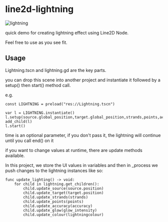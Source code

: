 # line2d-lightning

![lightning](https://media4.giphy.com/media/v1.Y2lkPTc5MGI3NjExNWhlOW9yYTdmc3I3eWloaTU5ZXVjaWJ1NXdka3M5b2RmcWRldjkzZiZlcD12MV9pbnRlcm5hbF9naWZfYnlfaWQmY3Q9Zw/QlPLPtX2cicxzFRpfY/giphy.gif)

quick demo for creating lightning effect using Line2D Node.

Feel free to use as you see fit.

## Usage

Lightning.tscn and lightning.gd are the key parts.

you can drop this scene into another project and instantiate it followed by a setup() then start() method call.

e.g.

	const LIGHTNING = preload("res://Lightning.tscn")
	
	var l = LIGHTNING.instantiate()
	l.setup(source.global_position,target.global_position,strands,points,accuracy,glow_intensity,lightningcolour,time)
	add_child(l)
	l.start()

time is an optional parameter, if you don't pass it, the lightning will continue until you call end() on it

if you want to change values at runtime, there are update methods available. 

In this project, we store the UI values in variables and then in _process we push changes to the lightning instances like so:

	func update_lighting() -> void:
		for child in lightning.get_children():
			child.update_source(source.position)
			child.update_target(target.position)
			child.update_strands(strands)
			child.update_points(points)
			child.update_accuracy(accuracy)
			child.update_glow(glow_intensity)
			child.update_colour(lightningcolour)
